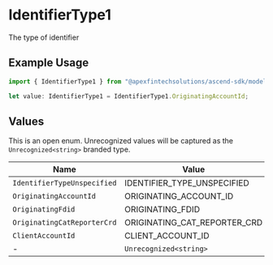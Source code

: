 # IdentifierType1

The type of identifier

## Example Usage

```typescript
import { IdentifierType1 } from "@apexfintechsolutions/ascend-sdk/models/components";

let value: IdentifierType1 = IdentifierType1.OriginatingAccountId;
```

## Values

This is an open enum. Unrecognized values will be captured as the `Unrecognized<string>` branded type.

| Name                         | Value                        |
| ---------------------------- | ---------------------------- |
| `IdentifierTypeUnspecified`  | IDENTIFIER_TYPE_UNSPECIFIED  |
| `OriginatingAccountId`       | ORIGINATING_ACCOUNT_ID       |
| `OriginatingFdid`            | ORIGINATING_FDID             |
| `OriginatingCatReporterCrd`  | ORIGINATING_CAT_REPORTER_CRD |
| `ClientAccountId`            | CLIENT_ACCOUNT_ID            |
| -                            | `Unrecognized<string>`       |